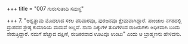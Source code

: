 +++
title = "007 ಗುರುಸುತಾದಿ ಸಮಸ್ತ"

+++
7. "ಅಶ್ವತ್ಥಾಮ ಮೊದಲಾದ ಸಕಲ ಪರಿವಾರವೂ, ಪುರಜನವೂ ಕ್ಷೇಮವಾಗಿದ್ದಾರೆ. ಪಾಂಚಾಲ ನಗರದಲ್ಲಿ ದ್ರುಪದನ ಶ್ರೇಷ್ಠ ಕುಮಾರಿಯ ಮದುವೆ ಅಲ್ಲವೆ. ನಾನಾ ದಿಕ್ಕುಗಳ ತುದಿಗಳಿಂದ ರಾಜರುಗಳು ಅಧಿಕವಾಗಿ ಬಂದು ಸೇರುತ್ತಿದ್ದಾರೆ. ನಮಗೆ ಹೆಚ್ಚಾದ ದಕ್ಷಿಣೆ, ರುಚಿಕರವಾದ ಊಟವೂ ಉಂಟು" ಎಂದು ಆ ಬ್ರಾಹ್ಮಣನು ಹೇಳಿದನು.
